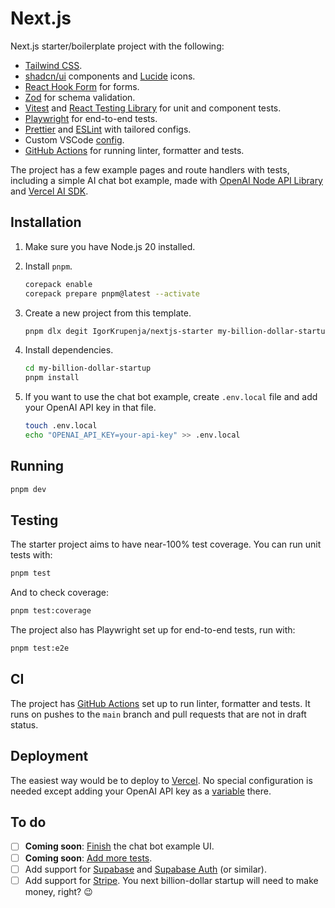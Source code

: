 # Next.js

Next.js starter/boilerplate project with the following:

- [Tailwind CSS](https://tailwindcss.com/).
- [shadcn/ui](https://ui.shadcn.com/) components and [Lucide](https://lucide.dev/guide/packages/lucide-react) icons.
- [React Hook Form](https://react-hook-form.com/) for forms.
- [Zod](https://zod.dev/) for schema validation.
- [Vitest](https://vitest.dev/) and [React Testing Library](https://testing-library.com/) for unit and component tests.
- [Playwright](https://playwright.dev/) for end-to-end tests.
- [Prettier](https://prettier.io/) and [ESLint](https://eslint.org/) with tailored configs.
- Custom VSCode [config](.vscode/settings.json).
- [GitHub Actions](https://github.com/features/actions) for running linter, formatter and tests.

The project has a few example pages and route handlers with tests, including a simple AI chat bot example, made with [OpenAI Node API Library
](https://github.com/openai/openai-node) and [Vercel AI SDK](https://sdk.vercel.ai/docs).

## Installation

1. Make sure you have Node.js 20 installed.
2. Install `pnpm`.

   ```bash
   corepack enable
   corepack prepare pnpm@latest --activate
   ```

3. Create a new project from this template.

   ```bash
   pnpm dlx degit IgorKrupenja/nextjs-starter my-billion-dollar-startup
   ```

4. Install dependencies.

   ```bash
   cd my-billion-dollar-startup
   pnpm install
   ```

5. If you want to use the chat bot example, create `.env.local` file and add your OpenAI API key in that file.

   ```bash
   touch .env.local
   echo "OPENAI_API_KEY=your-api-key" >> .env.local
   ```

## Running

```bash
pnpm dev
```

## Testing

The starter project aims to have near-100% test coverage. You can run unit tests with:

```bash
pnpm test
```

And to check coverage:

```bash
pnpm test:coverage
```

The project also has Playwright set up for end-to-end tests, run with:

```bash
pnpm test:e2e
```

## CI

The project has [GitHub Actions](.github/workflows/) set up to run linter, formatter and tests. It runs on pushes to the `main` branch and pull requests that are not in draft status.

## Deployment

The easiest way would be to deploy to [Vercel](https://vercel.com/docs/frameworks/nextjs). No special configuration is needed except adding your OpenAI API key as a [variable](https://nextjs.org/docs/pages/building-your-application/configuring/environment-variables#environment-variables-on-vercel) there.

<!-- todo repo structure -->

## To do

- [ ] **Coming soon**: [Finish](https://github.com/IgorKrupenja/nextjs-starter/issues/1) the chat bot example UI.
- [ ] **Coming soon**: [Add more tests](https://github.com/IgorKrupenja/nextjs-starter/issues/6).
- [ ] Add support for [Supabase](https://github.com/IgorKrupenja/nextjs-starter/issues/17) and [Supabase Auth](https://github.com/IgorKrupenja/nextjs-starter/issues/18) (or similar).
- [ ] Add support for [Stripe](https://github.com/IgorKrupenja/nextjs-starter/issues/19). You next billion-dollar startup will need to make money, right? 😉
